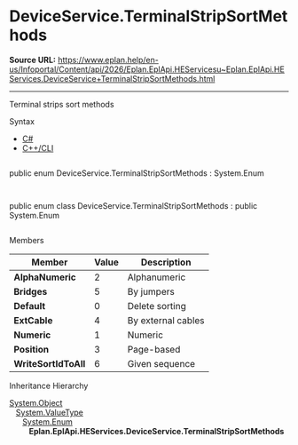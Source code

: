 # DeviceService.TerminalStripSortMethods

**Source URL:** https://www.eplan.help/en-us/Infoportal/Content/api/2026/Eplan.EplApi.HEServicesu~Eplan.EplApi.HEServices.DeviceService+TerminalStripSortMethods.html

---

Terminal strips sort methods

Syntax

- [C#](#i-syntax-CS)
- [C++/CLI](#i-syntax-CPP2005)

```
```
public enum DeviceService.TerminalStripSortMethods : System.Enum
```
```

```
```
public enum class DeviceService.TerminalStripSortMethods : public System.Enum
```
```

Members

| Member | Value | Description |
| --- | --- | --- |
| **AlphaNumeric** | 2 | Alphanumeric |
| **Bridges** | 5 | By jumpers |
| **Default** | 0 | Delete sorting |
| **ExtCable** | 4 | By external cables |
| **Numeric** | 1 | Numeric |
| **Position** | 3 | Page-based |
| **WriteSortIdToAll** | 6 | Given sequence |

Inheritance Hierarchy

[System.Object](#)  
   [System.ValueType](#)  
      [System.Enum](#)  
         **Eplan.EplApi.HEServices.DeviceService.TerminalStripSortMethods**
